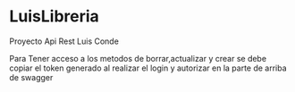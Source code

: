 # LuisLibreria
Proyecto Api Rest Luis Conde

Para Tener acceso a los metodos de borrar,actualizar  y crear se debe copiar el token generado al realizar el login y autorizar en la parte de arriba de swagger

